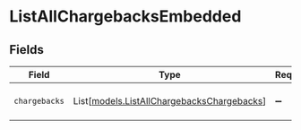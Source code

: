 # ListAllChargebacksEmbedded


## Fields

| Field                                                                                    | Type                                                                                     | Required                                                                                 | Description                                                                              |
| ---------------------------------------------------------------------------------------- | ---------------------------------------------------------------------------------------- | ---------------------------------------------------------------------------------------- | ---------------------------------------------------------------------------------------- |
| `chargebacks`                                                                            | List[[models.ListAllChargebacksChargebacks](../models/listallchargebackschargebacks.md)] | :heavy_minus_sign:                                                                       | A list of chargeback objects.                                                            |